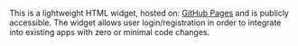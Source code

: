 This is a lightweight HTML widget, hosted on: [GitHub Pages](https://nelsonkimaiga.github.io/idp-auth-widget/) and is publicly accessible. The widget allows user login/registration in order to integrate into existing apps with zero or minimal code changes. 
